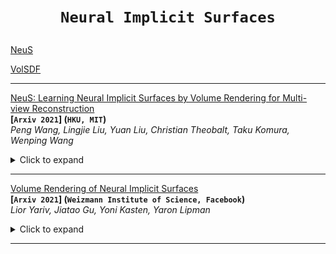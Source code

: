 # <p align=center>`Neural Implicit Surfaces`</p>



[NeuS](#NeuS)

[VolSDF](#VolSDF)

---

<span id="NeuS"></span>
[NeuS: Learning Neural Implicit Surfaces by Volume Rendering for Multi-view Reconstruction](https://arxiv.org/pdf/2106.10689.pdf)  
**[`Arxiv 2021`]  (`HKU, MIT`)**   
*Peng Wang, Lingjie Liu, Yuan Liu, Christian Theobalt, Taku Komura, Wenping Wang*

<details><summary>Click to expand</summary>

<div align=center><img width="700" src="https://raw.githubusercontent.com/yzy1996/Image-Hosting/master/20210916164746.png"/></div>

> **Summary**

A method to reconstruct surface with high fidelity from 2D images. NeuS uses the SDF for surface representation and uses a novel volume rendering scheme to learn. **Only focus on solid objects.**

> **Details**

Solve the problems:

- simply applying a standard volume rendering method to the density associated with SDF would lead to discernible bias. :arrow_right: propose a novel volume rendering scheme to ensure unbiased surface reconstruction in the first-order approximation of SDF.



NeuS consists of two networks:

- $f: \mathbb{R}^3 \rightarrow \mathbb{R}$ spatial point :arrow_right: its signed distance
- $c: \mathbb{R}^3 \times \mathbb{S}^2 \rightarrow \mathbb{R}^3$ spatial point and view direction :arrow_right: color

$$
\mathcal{S} = \{\mathbf{x} \in \mathbb{R}^3 \mid f(\mathbf{x}) = 0 \}
$$

logistic density distribution $\phi_{s}(x)=s e^{-s x} /\left(1+e^{-s x}\right)^{2}$, which is the derivative of the Sigmoid function $\Phi_s(x) = (1 + e^{-sx})^{-1}$. Using S-density field $\phi_s(f(x))$ to render.

</details>

---

<span id="VolSDF"></span>
[Volume Rendering of Neural Implicit Surfaces](https://arxiv.org/pdf/2106.12052.pdf)  
**[`Arxiv 2021`] (`Weizmann Institute of Science, Facebook`)**  
*Lior Yariv, Jiatao Gu, Yoni Kasten, Yaron Lipman*

<details><summary>Click to expand</summary>

<div align=center><img width="700" src="https://raw.githubusercontent.com/yzy1996/Image-Hosting/master/20210916202925.png"/></div>

> **Summary**

11

> **Details**

11

</details>

---

